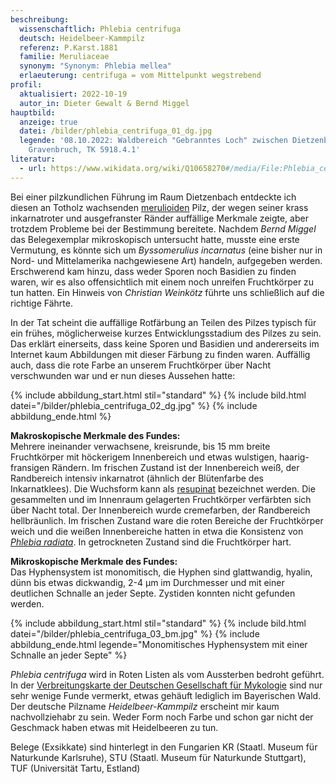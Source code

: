 ```yaml
---
beschreibung:
  wissenschaftlich: Phlebia centrifuga
  deutsch: Heidelbeer-Kammpilz
  referenz: P.Karst.1881
  familie: Meruliaceae
  synonym: "Synonym: Phlebia mellea"
  erlaeuterung: centrifuga = vom Mittelpunkt wegstrebend
profil:
  aktualisiert: 2022-10-19
  autor_in: Dieter Gewalt & Bernd Miggel
hauptbild:
  anzeige: true
  datei: /bilder/phlebia_centrifuga_01_dg.jpg
  legende: '08.10.2022: Waldbereich "Gebranntes Loch" zwischen Dietzenbach und
    Gravenbruch, TK 5918.4.1'
literatur:
  - url: https://www.wikidata.org/wiki/Q10658270#/media/File:Phlebia_centrifuga_(6103035351).jpg
---
```

Bei einer pilzkundlichen Führung im Raum Dietzenbach entdeckte ich diesen an Totholz wachsenden [merulioiden](merulioid "Glossar") Pilz, der wegen seiner krass inkarnatroter und ausgefranster Ränder auffällige Merkmale zeigte, aber trotzdem Probleme bei der Bestimmung bereitete. Nachdem *Bernd Miggel* das Belegexemplar mikroskopisch untersucht hatte, musste eine erste Vermutung, es könnte sich um *Byssomerulius incarnatus* (eine bisher nur in Nord- und Mittelamerika nachgewiesene Art) handeln, aufgegeben werden. Erschwerend kam hinzu, dass weder Sporen noch Basidien zu finden waren, wir es also offensichtlich mit einem noch unreifen Fruchtkörper zu tun hatten. Ein Hinweis von *Christian Weinkötz* führte uns schließlich auf die richtige Fährte.

In der Tat scheint die auffällige Rotfärbung an Teilen des Pilzes typisch für ein frühes, möglicherweise kurzes Entwicklungsstadium des Pilzes zu sein. Das erklärt einerseits, dass keine Sporen und Basidien und andererseits im Internet kaum Abbildungen mit dieser Färbung zu finden waren. Auffällig auch, dass die rote Farbe an unserem Fruchtkörper über Nacht verschwunden war und er nun dieses Aussehen hatte:

{% include abbildung_start.html stil="standard" %}
{% include bild.html datei="/bilder/phlebia_centrifuga_02_dg.jpg" %}
{% include abbildung_ende.html %}

**Makroskopische Merkmale des Fundes:**\
Mehrere ineinander verwachsene, kreisrunde, bis 15 mm breite Fruchtkörper mit höckerigem Innenbereich und etwas wulstigen, haarig-fransigen Rändern. Im frischen Zustand ist der Innenbereich weiß, der Randbereich intensiv inkarnatrot (ähnlich der Blütenfarbe des Inkarnatklees). Die Wuchsform kann als [resupinat](resupinat "Glossar") bezeichnet werden. Die gesammelten und im Innenraum gelagerten Fruchtkörper verfärbten sich über Nacht total. Der Innenbereich wurde cremefarben, der Randbereich hellbräunlich. Im frischen Zustand ware die roten Bereiche der Fruchtkörper weich und die weißen Innenbereiche hatten in etwa die Konsistenz von *[Phlebia radiata](/pilze/phlebia-radiata-orangeroter-kammpilz)*. In getrockneten Zustand sind die Fruchtkörper hart.

**Mikroskopische Merkmale des Fundes:**\
Das Hyphensystem ist monomitisch, die Hyphen sind glattwandig, hyalin, dünn bis etwas dickwandig, 2-4 µm im Durchmesser und mit einer deutlichen Schnalle an jeder Septe. Zystiden konnten nicht gefunden werden.

{% include abbildung_start.html stil="standard" %}
{% include bild.html datei="/bilder/phlebia_centrifuga_03_bm.jpg" %}
{% include abbildung_ende.html legende="Monomitisches Hyphensystem mit einer Schnalle an jeder Septe" %}

*Phlebia centrifuga* wird in Roten Listen als vom Aussterben bedroht geführt. In der [Verbreitungskarte der Deutschen Gesellschaft für Mykologie](https://www.pilze-deutschland.de/organismen/phlebia-centrifuga-p-karst-1881) sind nur sehr wenige Funde vermerkt, etwas gehäuft lediglich im Bayerischen Wald. Der deutsche Pilzname *Heidelbeer-Kammpilz* erscheint mir kaum nachvollziehabr zu sein. Weder Form noch Farbe und schon gar nicht der Geschmack haben etwas mit Heidelbeeren zu tun.

Belege (Exsikkate) sind hinterlegt in den Fungarien KR (Staatl. Museum für Naturkunde Karlsruhe), STU (Staatl. Museum für Naturkunde Stuttgart), TUF (Universität Tartu, Estland)